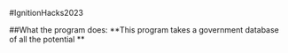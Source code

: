 #IgnitionHacks2023


##What the program does: **This program takes a government database of all the potential **
